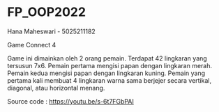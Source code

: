 # FP_OOP2022
Hana Maheswari - 5025211182

Game Connect 4

Game ini dimainkan oleh 2 orang pemain. Terdapat 42 lingkaran yang tersusun 7x6. Pemain pertama mengisi papan dengan lingkaran merah. Pemain kedua mengisi papan dengan lingkaran kuning. Pemain yang pertama kali membuat 4 lingkaran warna sama berjejer secara vertikal, diagonal, atau horizontal menang.

Source code : https://youtu.be/s-6t7FGbPAI
